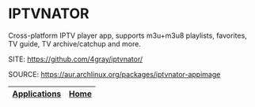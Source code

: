 # IPTVNATOR

 Cross-platform IPTV player app, supports m3u+m3u8 playlists, 
 favorites, TV guide, TV archive/catchup and more.

 SITE: https://github.com/4gray/iptvnator/

 SOURCE: https://aur.archlinux.org/packages/iptvnator-appimage

 | [Applications](https://portable-linux-apps.github.io/apps.html) | [Home](https://portable-linux-apps.github.io)
 | --- | --- |
